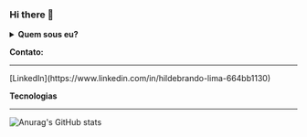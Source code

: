 ### Hi there 👋

<details>
  <summary><b>Quem sous eu?</b></summary>
  Olá, seja bem-vindo ao meu perfil.
  Sou um jovem amante da programação e desde de criança apaixonado por tecnologia.
  Meu início profissional, se deu como estagiário de suporte de TI em um restaurante, por meio da escola profissionalizante. Logo depois, atuei como testador de aplicações, onde trabalhei nesse ramo durante um ano. Além do conhecimento adquirido como tester. Atualmente, trabalho como estagiário em desenvolvimento web.
  Foco em aprendizado contínuo, cursos na área e conquistas de certificações.
  Possuo várias aplicações desenvolvidas por mim, desde freelas até projetos acadêmicos.
</details>

<b>Contato:</b>
<hr />
[LinkedIn](https://www.linkedin.com/in/hildebrando-lima-664bb1130)

<b>Tecnologias</b><br />
<hr />


![Anurag's GitHub stats](https://github-readme-stats.vercel.app/api?username=HildebrandoLima&show_icons=true&theme=radical)



  
  
  <!--
**HildebrandoLima/HildebrandoLima** is a ✨ _special_ ✨ repository because its `README.md` (this file) appears on your GitHub profile.
Here are some ideas to get you started:

- 🔭 I’m currently working on ...
- 🌱 I’m currently learning ...
- 👯 I’m looking to collaborate on ...
- 🤔 I’m looking for help with ...
- 💬 Ask me about ...
- 📫 How to reach me: ...
- 😄 Pronouns: ...
- ⚡ Fun fact: ...
-->

